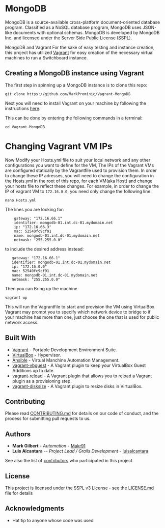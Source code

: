 # MongoDB
MongoDB is a source-available cross-platform document-oriented database program. Classified as a NoSQL database program, MongoDB uses JSON-like documents with optional schemas. MongoDB is developed by MongoDB Inc. and licensed under the Server Side Public License (SSPL).


MongoDB and Vagrant
For the sake of easy testing and instance creation, this project has utilized [Vagrant](http://www.vagrantup.com) for easy creation of the necessary virtual machines to run a Switchboard instance.


## Creating a MongoDB instance using Vagrant
The first step in spinning up a MongoDB instance is to clone this repo:

```git clone https://github.com/MarkProminic/Vagrant-MongoDB```

Next you will need to install Vagrant on your machine by following the instructions [here](https://www.vagrantup.com/docs/installation/).

This can be done by entering the following commands in a terminal:
```
cd Vagrant-MongoDB
```
# Changing Vagrant VM IPs
Now Modify your Hosts.yml file to suit your local network and any other configurations you want to define for the VM, The IPs of the  Vagrant VMs are configured statically by the Vagrantfile used to provision them. In order to change these IP adresses, you will need to change the configuration in the Hosts.yml in the root of this repo, for each VM(aka Host) and change your hosts file to reflect these changes. For example, in order to change the IP of vagrant VM to `172.16.0.0`, you need only change the following line:
```
nano Hosts.yml
```
The lines you are looking for:
```
    gateway: "172.16.66.1"
    identifier: mongodb-01.int.dc-01.mydomain.net
    ip: "172.16.66.3"
    mac: 52540fc9cf91
    name: mongodb-01.int.dc-01.mydomain.net
    netmask: "255.255.0.0"
```
 to include the desired address instead:
 
 ```
    gateway: "172.16.66.1"
    identifier: mongodb-01.int.dc-01.mydomain.net
    ip: "172.16.0.0"
    mac: 52540fc9cf91
    name: mongodb-01.int.dc-01.mydomain.net
    netmask: "255.255.0.0"
 ```
 
 Then you can Bring up the machine 

```
vagrant up
```
This will run the Vagrantfile to start and provision the VM using VirtualBox. Vagrant may prompt you to specify which network device to bridge to if your machine has more than one, just choose the one that is used for public network access.

## Built With
* [Vagrant](https://www.vagrantup.com/) - Portable Development Environment Suite.
* [VirtualBox](https://www.virtualbox.org/wiki/Downloads) - Hypervisor.
* [Ansible](https://www.ansible.com/) - Virtual Manchine Automation Management.
* [vagrant-vbguest](https://github.com/dotless-de/vagrant-vbguest) - A Vagrant plugin to keep your VirtualBox Guest Additions up to date.
* [vagrant-reload](https://github.com/aidanns/vagrant-reload) - A Vagrant plugin that allows you to reload a Vagrant plugin as a provisioning step.
* [vagrant-disksize](https://github.com/sprotheroe/vagrant-disksize) - A Vagrant plugin to resize disks in VirtualBox.


## Contributing

Please read [CONTRIBUTING.md](https://www.prominic.net) for details on our code of conduct, and the process for submitting pull requests to us.

## Authors

* **Mark Gilbert** - *Automation* - [Makr91](https://github.com/Makr91)
* **Luis Alcantara** -- *Project Lead / Grails Development* -  [luisalcantara](https://github.com/luisalcantara)

See also the list of [contributors](https://github.com/MarkProminic/Switchboard/graphs/contributors) who participated in this project.

## License

This project is licensed under the SSPL v3 License - see the [LICENSE.md](LICENSE.md) file for details

## Acknowledgments

* Hat tip to anyone whose code was used
